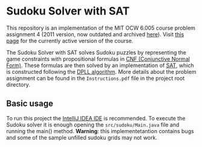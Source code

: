 # Sudoku Solver with SAT
This repository is an implementation of the MIT OCW 6.005 course problem assignment 4
(2011 version, now outdated and archived [here](http://dspace.mit.edu/handle/1721.1/106923)). Visit
[this page](https://ocw.mit.edu/courses/electrical-engineering-and-computer-science/6-005-software-construction-spring-2016/)
for the currently active version of the course.

The Sudoku Solver with SAT solves Sudoku puzzles by representing the game constraints with propositional formulas in [CNF 
(Conjunctive Normal Form)](https://en.wikipedia.org/wiki/Conjunctive_normal_form). These formulas  are then solved by an implementation of
[SAT](https://en.wikipedia.org/wiki/Boolean_satisfiability_problem), which is constructed following
the [DPLL algorithm](https://en.wikipedia.org/wiki/DPLL_algorithm). More details about the problem assignment can be
found in the `Instructions.pdf` file in the project root directory.

## Basic usage
To run this project the [IntelliJ IDEA IDE](https://www.jetbrains.com/idea/) is recommended.
To execute the Sudoku solver it is enough opening the `src/sudoku/Main.java` file and running the main() method.
<b>Warning</b>: this implementetantion contains bugs and some of the sample unfilled sudoku grids may not work.